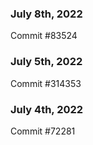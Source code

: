 ### July 8th, 2022

Commit #83524

### July 5th, 2022

Commit #314353


### July 4th, 2022

Commit #72281
